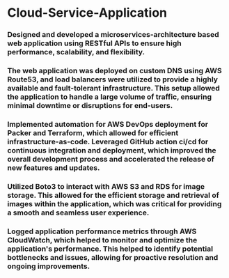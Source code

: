 # Cloud-Service-Application

### Designed and developed a microservices-architecture based web application using RESTful APIs to ensure high performance, scalability, and flexibility.
### The web application was deployed on custom DNS using AWS Route53, and load balancers were utilized to provide a highly available and fault-tolerant infrastructure. This setup allowed the application to handle a large volume of traffic, ensuring minimal downtime or disruptions for end-users.
### Implemented automation for AWS DevOps deployment for Packer and Terraform, which allowed for efficient infrastructure-as-code. Leveraged GitHub action ci/cd for continuous integration and deployment, which improved the overall development process and accelerated the release of new features and updates.
### Utilized Boto3 to interact with AWS S3 and RDS for image storage. This allowed for the efficient storage and retrieval of images within the application, which was critical for providing a smooth and seamless user experience.
### Logged application performance metrics through AWS CloudWatch, which helped to monitor and optimize the application's performance. This helped to identify potential bottlenecks and issues, allowing for proactive resolution and ongoing improvements.
